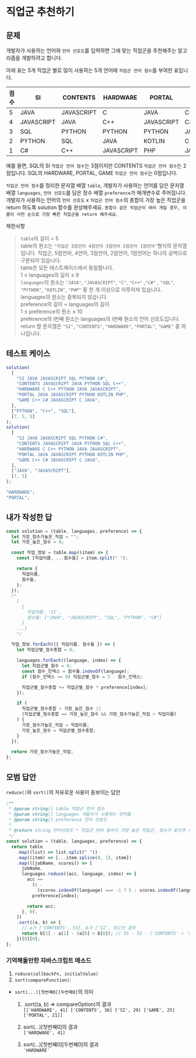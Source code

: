# 직업군 추천하기

## 문제

개발자가 사용하는 언어와 `언어 선호도`를 입력하면 그에 맞는 직업군을 추천해주는 알고리즘을 개발하려고 합니다.

아래 표는 5개 직업군 별로 많이 사용하는 5개 언어에 `직업군 언어 점수`를 부여한 표입니다.

| 점수 | SI         | CONTENTS   | HARDWARE   | PORTAL     | GAME       |
| ---- | ---------- | ---------- | ---------- | ---------- | ---------- |
| 5    | JAVA       | JAVASCRIPT | C          | JAVA       | C++        |
| 4    | JAVASCRIPT | JAVA       | C++        | JAVASCRIPT | C#         |
| 3    | SQL        | PYTHON     | PYTHON     | PYTHON     | JAVASCRIPT |
| 2    | PYTHON     | SQL        | JAVA       | KOTLIN     | C          |
| 1    | C#         | C++        | JAVASCRIPT | PHP        | JAVA       |

예를 들면, SQL의 SI `직업군 언어 점수`는 3점이지만 CONTENTS `직업군 언어 점수`는 2점입니다. SQL의 HARDWARE, PORTAL, GAME `직업군 언어 점수`는 0점입니다.

`직업군 언어 점수`를 정리한 문자열 배열 `table`, 개발자가 사용하는 언어를 담은 문자열 배열 `languages`, `언어 선호도`를 담은 정수 배열 `preference`가 매개변수로 주어집니다. 개발자가 사용하는 언어의 `언어 선호도` x `직업군 언어 점수`의 총합이 가장 높은 직업군을 return 하도록 solution 함수를 완성해주세요. `총합이 같은 직업군이 여러 개일 경우, 이름이 사전 순으로 가장 빠른 직업군을 return 해주세요`.

제한사항

> `table`의 길이 = 5  
> table의 원소는 `"직업군 5점언어 4점언어 3점언어 2점언어 1점언어"`형식의 문자열입니다. 직업군, 5점언어, 4언어, 3점언어, 2점언어, 1점언어는 하나의 공백으로 구분되어 있습니다.  
> table은 모든 테스트케이스에서 동일합니다.  
> 1 ≤ languages의 길이 ≤ 9  
> `languages`의 원소는 `"JAVA"`, `"JAVASCRIPT"`, `"C"`, `"C++"` ,`"C#"` , `"SQL"`, `"PYTHON"`, `"KOTLIN"`, `"PHP"` 중 한 개 이상으로 이루어져 있습니다.  
> languages의 원소는 중복되지 않습니다.  
> preference의 길이 = languages의 길이  
> 1 ≤ preference의 원소 ≤ 10  
> preference의 i번째 원소는 languages의 i번째 원소의 언어 선호도입니다.  
> return 할 문자열은 `"SI"`, `"CONTENTS"`, `"HARDWARE"`, `"PORTAL"`, `"GAME"` 중 하나입니다.

## 테스트 케이스

```js
solution(
  [
    "SI JAVA JAVASCRIPT SQL PYTHON C#",
    "CONTENTS JAVASCRIPT JAVA PYTHON SQL C++",
    "HARDWARE C C++ PYTHON JAVA JAVASCRIPT",
    "PORTAL JAVA JAVASCRIPT PYTHON KOTLIN PHP",
    "GAME C++ C# JAVASCRIPT C JAVA",
  ],
  ["PYTHON", "C++", "SQL"],
  [7, 5, 5]
);
solution(
  [
    "SI JAVA JAVASCRIPT SQL PYTHON C#",
    "CONTENTS JAVASCRIPT JAVA PYTHON SQL C++",
    "HARDWARE C C++ PYTHON JAVA JAVASCRIPT",
    "PORTAL JAVA JAVASCRIPT PYTHON KOTLIN PHP",
    "GAME C++ C# JAVASCRIPT C JAVA",
  ],
  ["JAVA", "JAVASCRIPT"],
  [7, 5]
);
```

```js
"HARDWARE";
"PORTAL";
```

## 내가 작성한 답

```js
const solution = (table, languages, preference) => {
  let 가장_점수가높은_직업 = "";
  let 가장_높은_점수 = 0;

  const 직업_정보 = table.map((item) => {
    const [직업이름, ...점수들] = item.split(" ");

    return {
      직업이름,
      점수들,
    };
  });
  /*
    [
      {
        직업이름: 'SI',
        점수들: ["JAVA", "JAVASCRIPT", "SQL", "PYTHON", "C#"]
      }
    ...]
    */

  직업_정보.forEach(({ 직업이름, 점수들 }) => {
    let 직업군별_점수총합 = 0;

    languages.forEach((language, index) => {
      let 직업군별_점수 = 0;
      const 점수_인덱스 = 점수들.indexOf(language);
      if (점수_인덱스 >= 0) 직업군별_점수 = 5 - 점수_인덱스;

      직업군별_점수총합 += 직업군별_점수 * preference[index];
    });

    if (
      직업군별_점수총합 > 가장_높은_점수 ||
      (직업군별_점수총합 == 가장_높은_점수 && 가장_점수가높은_직업 > 직업이름)
    ) {
      가장_점수가높은_직업 = 직업이름;
      가장_높은_점수 = 직업군별_점수총합;
    }
  });

  return 가장_점수가높은_직업;
};
```

## 모범 답안

`reduce()`와 `sort()`의 자유로운 사용이 돋보이는 답안

```js
/**
 * @param string[] table 직업군 언어 점수
 * @param string[] languages 개발자가 사용하는 언어들
 * @param string[] preference 언어 선호도
 *
 * @return string 언어선호도 * 직업군 언어 점수이 가장 높은 직업군, 점수가 같으면 오름차순
 */
const solution = (table, languages, preference) => {
  return table
    .map((list) => list.split(" "))
    .map((item) => [...item.splice(0, 1), item])
    .map(([jobName, scores]) => [
      jobName,
      languages.reduce((acc, language, index) => {
        acc +=
          (5 -
            (scores.indexOf(language) === -1 ? 5 : scores.indexOf(language))) *
          preference[index];

        return acc;
      }, 0),
    ])
    .sort((a, b) => {
      // a가 ['CONTENTS', 53], b가 ['SI', 55]인 경우
      return b[1] - a[1] - (a[0] < b[0]); // 55 - 53 - ('CONTENTS' < 'SI')
    })[0][0];
};
```

### 기억해둘만한 자바스크립트 메소드

1. `reduce(callbackFn, initialValue)`
2. `sort(compareFunction)`:

- `sort(...)[첫번째0][두번째0]`의 의미

  1. .sort((a, b) => compareOption)의 결과  
     `[['HARDWARE', 41] ['CONTENTS', 36] ['SI', 29] ['GAME', 25] ['PORTAL', 21]]`

  2. sort(...)[첫번째0]의 결과  
     `['HARDWARE', 41]`

  3. sort(...)[첫번째0][두번째0]의 결과  
     `'HARDWARE'`

